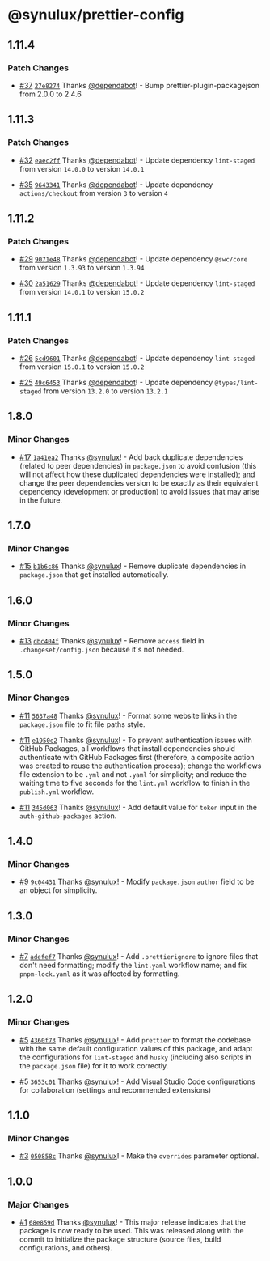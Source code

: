 # @synulux/prettier-config

## 1.11.4

### Patch Changes

- [#37](https://github.com/synulux/old-prettier-config/pull/37) [`27e8274`](https://github.com/synulux/old-prettier-config/commit/27e8274a720265bbc53e005528045b594ab24fa3) Thanks [@dependabot](https://github.com/apps/dependabot)! - Bump prettier-plugin-packagejson from 2.0.0 to 2.4.6

## 1.11.3

### Patch Changes

- [#32](https://github.com/synulux/prettier-config/pull/32) [`eaec2ff`](https://github.com/synulux/prettier-config/commit/eaec2ff3829513190aa9882b51709f768491f59a) Thanks [@dependabot](https://github.com/apps/dependabot)! - Update dependency `lint-staged` from version `14.0.0` to version `14.0.1`

- [#35](https://github.com/synulux/prettier-config/pull/35) [`9643341`](https://github.com/synulux/prettier-config/commit/964334154c3223b7a9664c3da366287350b29799) Thanks [@dependabot](https://github.com/apps/dependabot)! - Update dependency `actions/checkout` from version `3` to version `4`

## 1.11.2

### Patch Changes

- [#29](https://github.com/synulux/prettier-config/pull/29) [`9071e48`](https://github.com/synulux/prettier-config/commit/9071e482ec43fab962b9450a3fa13b1e896c8d4c) Thanks [@dependabot](https://github.com/apps/dependabot)! - Update dependency `@swc/core` from version `1.3.93` to version `1.3.94`

- [#30](https://github.com/synulux/prettier-config/pull/30) [`2a51629`](https://github.com/synulux/prettier-config/commit/2a51629b1b67ed7dc35aaf92f0a5ff7d05c92052) Thanks [@dependabot](https://github.com/apps/dependabot)! - Update dependency `lint-staged` from version `14.0.1` to version `15.0.2`

## 1.11.1

### Patch Changes

- [#26](https://github.com/synulux/prettier-config/pull/26) [`5cd9601`](https://github.com/synulux/prettier-config/commit/5cd9601e21de0a6c644c3e52c1990e1ad666b8d0) Thanks [@dependabot](https://github.com/apps/dependabot)! - Update dependency `lint-staged` from version `15.0.1` to version `15.0.2`

- [#25](https://github.com/synulux/prettier-config/pull/25) [`49c6453`](https://github.com/synulux/prettier-config/commit/49c6453c52b68dfaee1e0590c3ad810e04c45969) Thanks [@dependabot](https://github.com/apps/dependabot)! - Update dependency `@types/lint-staged` from version `13.2.0` to version `13.2.1`

## 1.8.0

### Minor Changes

- [#17](https://github.com/synulux/prettier-config/pull/17) [`1a41ea2`](https://github.com/synulux/prettier-config/commit/1a41ea2bb2e5a8728c3b111c8a866b913e7015b4) Thanks [@synulux](https://github.com/synulux)! - Add back duplicate dependencies (related to peer dependencies) in `package.json` to avoid confusion (this will not affect how these duplicated dependencies were installed); and change the peer dependencies version to be exactly as their equivalent dependency (development or production) to avoid issues that may arise in the future.

## 1.7.0

### Minor Changes

- [#15](https://github.com/synulux/prettier-config/pull/15) [`b1b6c86`](https://github.com/synulux/prettier-config/commit/b1b6c86f157ad3099f78906b4da3a6e3c294a9c4) Thanks [@synulux](https://github.com/synulux)! - Remove duplicate dependencies in `package.json` that get installed automatically.

## 1.6.0

### Minor Changes

- [#13](https://github.com/synulux/prettier-config/pull/13) [`dbc404f`](https://github.com/synulux/prettier-config/commit/dbc404fe2b996588053807f579e64702d5dc3898) Thanks [@synulux](https://github.com/synulux)! - Remove `access` field in `.changeset/config.json` because it's not needed.

## 1.5.0

### Minor Changes

- [#11](https://github.com/synulux/prettier-config/pull/11) [`5637a48`](https://github.com/synulux/prettier-config/commit/5637a48e036dd0d8127bcc3a7fa0dfb41c273b3c) Thanks [@synulux](https://github.com/synulux)! - Format some website links in the `package.json` file to fit file paths style.

- [#11](https://github.com/synulux/prettier-config/pull/11) [`e1950e2`](https://github.com/synulux/prettier-config/commit/e1950e25b6e0ce6018ded042d51cf29d2c12f469) Thanks [@synulux](https://github.com/synulux)! - To prevent authentication issues with GitHub Packages, all workflows that install dependencies should authenticate with GitHub Packages first (therefore, a composite action was created to reuse the authentication process); change the workflows file extension to be `.yml` and not `.yaml` for simplicity; and reduce the waiting time to five seconds for the `lint.yml` workflow to finish in the `publish.yml` workflow.

- [#11](https://github.com/synulux/prettier-config/pull/11) [`345d063`](https://github.com/synulux/prettier-config/commit/345d06310b25bd68ef489607294f04d411b60081) Thanks [@synulux](https://github.com/synulux)! - Add default value for `token` input in the `auth-github-packages` action.

## 1.4.0

### Minor Changes

- [#9](https://github.com/synulux/prettier-config/pull/9) [`9c04431`](https://github.com/synulux/prettier-config/commit/9c0443134e0b482441a5ea211bb08fcd6e92ec43) Thanks [@synulux](https://github.com/synulux)! - Modify `package.json` `author` field to be an object for simplicity.

## 1.3.0

### Minor Changes

- [#7](https://github.com/synulux/prettier-config/pull/7) [`adefef7`](https://github.com/synulux/prettier-config/commit/adefef7ad4b1a0c3441dc4516dd2fd8c61f7f661) Thanks [@synulux](https://github.com/synulux)! - Add `.prettierignore` to ignore files that don't need formatting; modify the `lint.yaml` workflow name; and fix `pnpm-lock.yaml` as it was affected by formatting.

## 1.2.0

### Minor Changes

- [#5](https://github.com/synulux/prettier-config/pull/5) [`4360f73`](https://github.com/synulux/prettier-config/commit/4360f73b069eba6a07d362bd9eddd29df5b53d15) Thanks [@synulux](https://github.com/synulux)! - Add `prettier` to format the codebase with the same default configuration values of this package, and adapt the configurations for `lint-staged` and `husky` (including also scripts in the `package.json` file) for it to work correctly.

- [#5](https://github.com/synulux/prettier-config/pull/5) [`3653c01`](https://github.com/synulux/prettier-config/commit/3653c011d23d5f1921b0e2d18f1b680dce6377ad) Thanks [@synulux](https://github.com/synulux)! - Add Visual Studio Code configurations for collaboration (settings and recommended extensions)

## 1.1.0

### Minor Changes

- [#3](https://github.com/synulux/prettier-config/pull/3) [`050858c`](https://github.com/synulux/prettier-config/commit/050858c322d02477e48319fe3d14453adfd8268f) Thanks [@synulux](https://github.com/synulux)! - Make the `overrides` parameter optional.

## 1.0.0

### Major Changes

- [#1](https://github.com/synulux/prettier-config/pull/1) [`68e859d`](https://github.com/synulux/prettier-config/commit/68e859db2e11e5a94efb4963ad9144d935784cad) Thanks [@synulux](https://github.com/synulux)! - This major release indicates that the package is now ready to be used. This was released along with the commit to initialize the package structure (source files, build configurations, and others).
